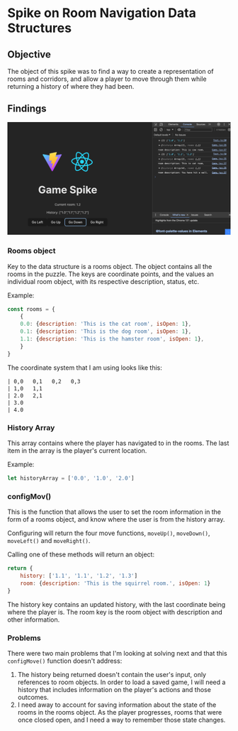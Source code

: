 # Spike on Room Navigation Data Structures

## Objective
The object of this spike was to find a way to create a representation of rooms and corridors, and allow a player to move through them while returning a history of where they had been. 

## Findings
![/public/scrn.png](/public/scrn.png)

### Rooms object

Key to the data structure is a rooms object. The object contains all the rooms in the puzzle. The keys are coordinate points, and the values an individual room object, with its respective description, status, etc.

Example: 
```JavaScript
const rooms = {
    {
    0.0: {description: 'This is the cat room', isOpen: 1},
    0.1: {description: 'This is the dog room', isOpen: 1},
    1.1: {description: 'This is the hamster room', isOpen: 1},
    }
}
```

The coordinate system that I am using looks like this: 
```_ _ _ _ _ _ _ _ _ _ _ _ _
| 0,0   0,1   0,2   0,3
| 1,0   1,1
| 2.0   2,1
| 3.0
| 4.0
```


### History Array
This array contains where the player has navigated to in the rooms. The last item in the array is the player's current location.

Example:
```JavaScript
let historyArray = ['0.0', '1.0', '2.0']
```


### configMov()
This is the function that allows the user to set the room information in the form of a rooms object, and know where the user is from the history array. 

Configuring will return the four move functions, `moveUp()`, `moveDown()`, `moveLeft()` and `moveRight()`. 

Calling one of these methods will return an object:
```JavaScript
return {
    history: ['1.1', '1.1', '1.2', '1.3']
    room: {description: 'This is the squirrel room.', isOpen: 1}
}
```
The history key contains an updated history, with the last coordinate being where the player is. The room key is the room object with description and other information. 


### Problems
There were two main problems that I'm looking at solving next and that this `configMove()` function doesn't address:
1. The history being returned doesn't contain the user's input, only references to room objects. In order to load a saved game, I will need a history that includes information on the player's actions and those outcomes.
2. I need away to account for saving information about the state of the rooms in the rooms object. As the player progresses, rooms that were once closed open, and I need a way to remember those state changes. 